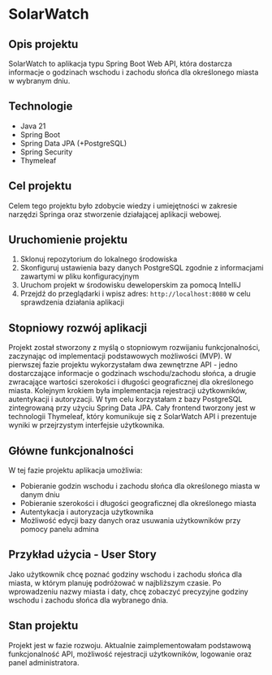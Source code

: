 # SolarWatch

## Opis projektu

SolarWatch to aplikacja typu Spring Boot Web API, która dostarcza informacje o godzinach wschodu i zachodu słońca dla określonego miasta w wybranym dniu.

## Technologie

- Java 21
- Spring Boot
- Spring Data JPA (+PostgreSQL)
- Spring Security
- Thymeleaf

## Cel projektu

Celem tego projektu było zdobycie wiedzy i umiejętności w zakresie narzędzi Springa oraz stworzenie działającej aplikacji webowej.

## Uruchomienie projektu

1. Sklonuj repozytorium do lokalnego środowiska
2. Skonfiguruj ustawienia bazy danych PostgreSQL zgodnie z informacjami zawartymi w pliku konfiguracyjnym
3. Uruchom projekt w środowisku deweloperskim za pomocą IntelliJ
4. Przejdź do przeglądarki i wpisz adres: `http://localhost:8080` w celu sprawdzenia działania aplikacji

## Stopniowy rozwój aplikacji

Projekt został stworzony z myślą o stopniowym rozwijaniu funkcjonalności, zaczynając od implementacji podstawowych możliwości (MVP).
W pierwszej fazie projektu wykorzystałam dwa zewnętrzne API - jedno dostarczające informacje o godzinach wschodu/zachodu słońca, a drugie zwracające wartości szerokości i długości geograficznej dla określonego miasta.
Kolejnym krokiem  była implementacja rejestracji użytkowników, autentykacji i autoryzacji. W tym celu korzystałam z bazy PostgreSQL zintegrowaną przy użyciu Spring Data JPA.
Cały frontend tworzony jest w technologii Thymeleaf, który komunikuje się z SolarWatch API i prezentuje wyniki w przejrzystym interfejsie użytkownika.

## Główne funkcjonalności

W tej fazie projektu aplikacja umożliwia:

- Pobieranie godzin wschodu i zachodu słońca dla określonego miasta w danym dniu
- Pobieranie szerokości i długości geograficznej dla określonego miasta
- Autentykacja i autoryzacja użytkownika
- Możliwość edycji bazy danych oraz usuwania użytkowników przy pomocy panelu admina

## Przykład użycia - User Story

Jako użytkownik chcę poznać godziny wschodu i zachodu słońca dla miasta, w którym planuję podróżować w najbliższym czasie. Po wprowadzeniu nazwy miasta i daty, chcę zobaczyć precyzyjne godziny wschodu i zachodu słońca dla wybranego dnia.

## Stan projektu

Projekt jest w fazie rozwoju. Aktualnie zaimplementowałam podstawową funkcjonalność API, możliwość rejestracji użytkowników, logowanie oraz panel administratora.

